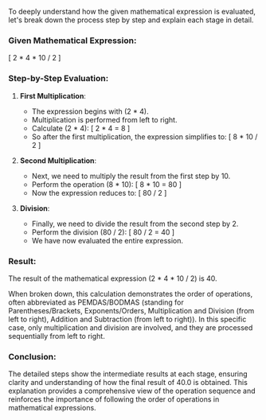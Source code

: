 To deeply understand how the given mathematical expression is evaluated, let's break down the process step by step and explain each stage in detail.

### Given Mathematical Expression:
\[ 2 * 4 * 10 / 2 \]

### Step-by-Step Evaluation:

1. **First Multiplication**:
   - The expression begins with \(2 * 4\).
   - Multiplication is performed from left to right.
   - Calculate \(2 * 4\):
     \[ 2 * 4 = 8 \]
   - So after the first multiplication, the expression simplifies to:
     \[ 8 * 10 / 2 \]

2. **Second Multiplication**:
   - Next, we need to multiply the result from the first step by 10.
   - Perform the operation \(8 * 10\):
     \[ 8 * 10 = 80 \]
   - Now the expression reduces to:
     \[ 80 / 2 \]

3. **Division**:
   - Finally, we need to divide the result from the second step by 2.
   - Perform the division \(80 / 2\):
     \[ 80 / 2 = 40 \]
   - We have now evaluated the entire expression.

### Result:
The result of the mathematical expression \(2 * 4 * 10 / 2\) is 40. 

When broken down, this calculation demonstrates the order of operations, often abbreviated as PEMDAS/BODMAS (standing for Parentheses/Brackets, Exponents/Orders, Multiplication and Division (from left to right), Addition and Subtraction (from left to right)). In this specific case, only multiplication and division are involved, and they are processed sequentially from left to right.

### Conclusion:
The detailed steps show the intermediate results at each stage, ensuring clarity and understanding of how the final result of 40.0 is obtained. This explanation provides a comprehensive view of the operation sequence and reinforces the importance of following the order of operations in mathematical expressions.